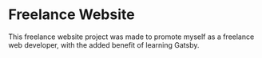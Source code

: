 # Freelance Website

This freelance website project was made to promote myself as a freelance web developer, with the added benefit of learning Gatsby.
